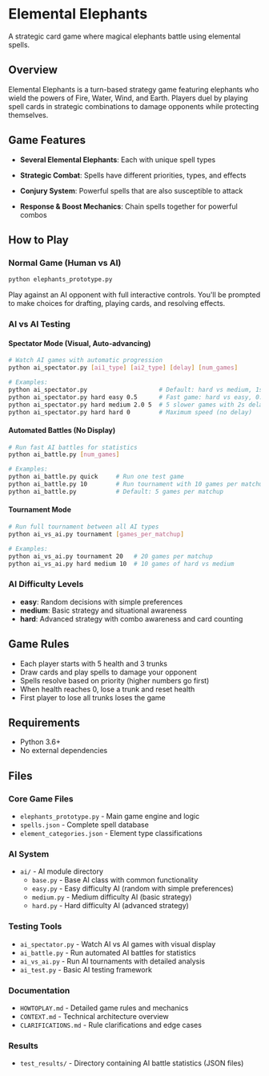 # Elemental Elephants

A strategic card game where magical elephants battle using elemental spells.

## Overview

Elemental Elephants is a turn-based strategy game featuring elephants who wield the powers of Fire, Water, Wind, and Earth. Players duel by playing spell cards in strategic combinations to damage opponents while protecting themselves.

## Game Features

- **Several Elemental Elephants**: Each with unique spell types

- **Strategic Combat**: Spells have different priorities, types, and effects
- **Conjury System**: Powerful spells that are also susceptible to attack
- **Response & Boost Mechanics**: Chain spells together for powerful combos

## How to Play

### Normal Game (Human vs AI)
```bash
python elephants_prototype.py
```
Play against an AI opponent with full interactive controls. You'll be prompted to make choices for drafting, playing cards, and resolving effects.

### AI vs AI Testing

#### Spectator Mode (Visual, Auto-advancing)
```bash
# Watch AI games with automatic progression
python ai_spectator.py [ai1_type] [ai2_type] [delay] [num_games]

# Examples:
python ai_spectator.py                    # Default: hard vs medium, 1s delay
python ai_spectator.py hard easy 0.5      # Fast game: hard vs easy, 0.5s delay
python ai_spectator.py hard medium 2.0 5  # 5 slower games with 2s delay
python ai_spectator.py hard hard 0        # Maximum speed (no delay)
```

#### Automated Battles (No Display)
```bash
# Run fast AI battles for statistics
python ai_battle.py [num_games]

# Examples:
python ai_battle.py quick     # Run one test game
python ai_battle.py 10        # Run tournament with 10 games per matchup
python ai_battle.py           # Default: 5 games per matchup
```

#### Tournament Mode
```bash
# Run full tournament between all AI types
python ai_vs_ai.py tournament [games_per_matchup]

# Examples:
python ai_vs_ai.py tournament 20   # 20 games per matchup
python ai_vs_ai.py hard medium 10  # 10 games of hard vs medium
```


### AI Difficulty Levels
- **easy**: Random decisions with simple preferences
- **medium**: Basic strategy and situational awareness
- **hard**: Advanced strategy with combo awareness and card counting

## Game Rules

- Each player starts with 5 health and 3 trunks
- Draw cards and play spells to damage your opponent
- Spells resolve based on priority (higher numbers go first)
- When health reaches 0, lose a trunk and reset health
- First player to lose all trunks loses the game

## Requirements

- Python 3.6+
- No external dependencies

## Files

### Core Game Files
- `elephants_prototype.py` - Main game engine and logic
- `spells.json` - Complete spell database
- `element_categories.json` - Element type classifications

### AI System
- `ai/` - AI module directory
  - `base.py` - Base AI class with common functionality
  - `easy.py` - Easy difficulty AI (random with simple preferences)
  - `medium.py` - Medium difficulty AI (basic strategy)
  - `hard.py` - Hard difficulty AI (advanced strategy)

### Testing Tools
- `ai_spectator.py` - Watch AI vs AI games with visual display
- `ai_battle.py` - Run automated AI battles for statistics
- `ai_vs_ai.py` - Run AI tournaments with detailed analysis
- `ai_test.py` - Basic AI testing framework

### Documentation
- `HOWTOPLAY.md` - Detailed game rules and mechanics
- `CONTEXT.md` - Technical architecture overview
- `CLARIFICATIONS.md` - Rule clarifications and edge cases

### Results
- `test_results/` - Directory containing AI battle statistics (JSON files)